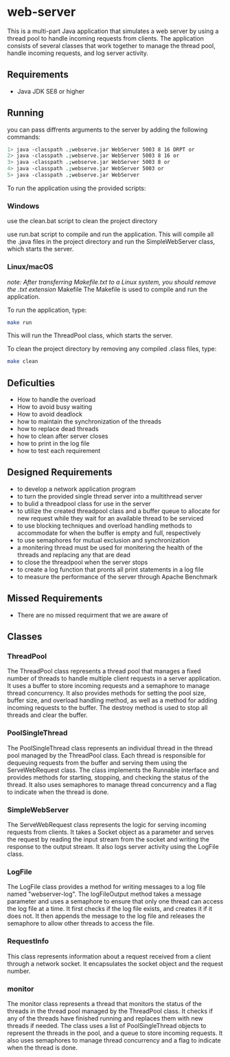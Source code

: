# web-server

This is a multi-part Java application that simulates a web server by using a thread pool to handle incoming requests from clients. The application consists of several classes that work together to manage the thread pool, handle incoming requests, and log server activity.

## Requirements

- Java JDK SE8 or higher

## Running

you can pass diffrents arguments to the server by adding the following commands:

```bash
1> java -classpath .;webserve.jar WebServer 5003 8 16 DRPT or
2> java -classpath .;webserve.jar WebServer 5003 8 16 or
3> java -classpath .;webserve.jar WebServer 5003 8 or
4> java -classpath .;webserve.jar WebServer 5003 or
5> java -classpath .;webserve.jar WebServer
```

To run the application using the provided scripts:

### Windows

use the clean.bat script to clean the project directory

use run.bat script to compile and run the application. This will compile all the .java files in the project directory and run the SimpleWebServer class, which starts the server.

### Linux/macOS

_note: After transferring Makefile.txt to a Linux system, you should remove the .txt extension_
Makefile
The Makefile is used to compile and run the application.

To run the application, type:

```bash
make run
```

This will run the ThreadPool class, which starts the server.

To clean the project directory by removing any compiled .class files, type:

```bash
make clean
```

## Deficulties
- How to handle the overload 
- How to avoid busy waiting
- How to avoid deadlock
- how to maintain the synchronization of the threads
- how to replace dead threads
- how to clean after server closes
- how to print in the log file
- how to test each requirement 

## Designed Requirements 
- to develop a network application program
- to turn the provided single thread server into a multithread server
- to bulid a threadpool class for use in the server
- to utilize the created threadpool class and a buffer queue to allocate for new request while they wait for an available thread to be serviced
- to use blocking techniques and overload handling methods to accommodate for when the buffer is empty and full, respectively
- to use semaphores for mutual exclusion and synchronization 
- a monitering thread must be used for monitering the health of the threads and replacing any that are dead
- to close the threadpool when the server stops
- to create a log function that pronts all print statements in a log file
- to measure the performance of the server through Apache Benchmark

## Missed Requirements
- There are no missed requirment that we are aware of 

## Classes

### ThreadPool

The ThreadPool class represents a thread pool that manages a fixed number of threads to handle multiple client requests in a server application. It uses a buffer to store incoming requests and a semaphore to manage thread concurrency. It also provides methods for setting the pool size, buffer size, and overload handling method, as well as a method for adding incoming requests to the buffer. The destroy method is used to stop all threads and clear the buffer.

### PoolSingleThread

The PoolSingleThread class represents an individual thread in the thread pool managed by the ThreadPool class. Each thread is responsible for dequeuing requests from the buffer and serving them using the ServeWebRequest class. The class implements the Runnable interface and provides methods for starting, stopping, and checking the status of the thread. It also uses semaphores to manage thread concurrency and a flag to indicate when the thread is done.

### SimpleWebServer

The ServeWebRequest class represents the logic for serving incoming requests from clients. It takes a Socket object as a parameter and serves the request by reading the input stream from the socket and writing the response to the output stream. It also logs server activity using the LogFile class.

### LogFile

The LogFile class provides a method for writing messages to a log file named "webserver-log". The logFileOutput method takes a message parameter and uses a semaphore to ensure that only one thread can access the log file at a time. It first checks if the log file exists, and creates it if it does not. It then appends the message to the log file and releases the semaphore to allow other threads to access the file.

### RequestInfo

This class represents information about a request received from a client through a network socket. It encapsulates the socket object and the request number.

### monitor

The monitor class represents a thread that monitors the status of the threads in the thread pool managed by the ThreadPool class. It checks if any of the threads have finished running and replaces them with new threads if needed. The class uses a list of PoolSingleThread objects to represent the threads in the pool, and a queue to store incoming requests. It also uses semaphores to manage thread concurrency and a flag to indicate when the thread is done.

```

```
